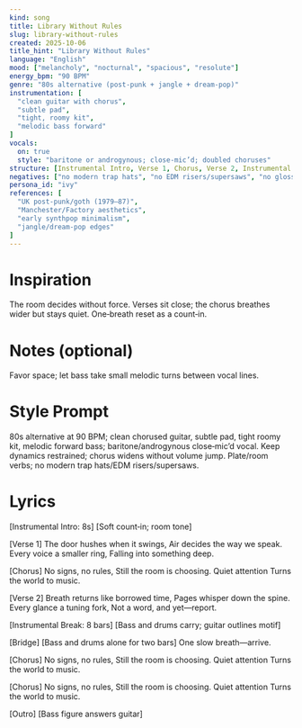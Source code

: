 ```yaml
---
kind: song
title: Library Without Rules
slug: library-without-rules
created: 2025-10-06
title_hint: "Library Without Rules"
language: "English"
mood: ["melancholy", "nocturnal", "spacious", "resolute"]
energy_bpm: "90 BPM"
genre: "80s alternative (post‑punk + jangle + dream‑pop)"
instrumentation: [
  "clean guitar with chorus",
  "subtle pad",
  "tight, roomy kit",
  "melodic bass forward"
]
vocals:
  on: true
  style: "baritone or androgynous; close‑mic’d; doubled choruses"
structure: [Instrumental Intro, Verse 1, Chorus, Verse 2, Instrumental Break, Bridge, Chorus, Chorus, Outro]
negatives: ["no modern trap hats", "no EDM risers/supersaws", "no glossy pop shine", "no auto‑tune sheen"]
persona_id: "ivy"
references: [
  "UK post‑punk/goth (1979–87)",
  "Manchester/Factory aesthetics",
  "early synthpop minimalism",
  "jangle/dream‑pop edges"
]
---
```


# Inspiration
The room decides without force. Verses sit close; the chorus breathes wider but stays quiet. One‑breath reset as a count‑in.

# Notes (optional)
Favor space; let bass take small melodic turns between vocal lines.

# Style Prompt
80s alternative at 90 BPM; clean chorused guitar, subtle pad, tight roomy kit, melodic forward bass; baritone/androgynous close‑mic’d vocal. Keep dynamics restrained; chorus widens without volume jump. Plate/room verbs; no modern trap hats/EDM risers/supersaws.

# Lyrics
[Instrumental Intro: 8s]
[Soft count‑in; room tone]

[Verse 1]
The door hushes when it swings,
Air decides the way we speak.
Every voice a smaller ring,
Falling into something deep.

[Chorus]
No signs, no rules,
Still the room is choosing.
Quiet attention
Turns the world to music.

[Verse 2]
Breath returns like borrowed time,
Pages whisper down the spine.
Every glance a tuning fork,
Not a word, and yet—report.

[Instrumental Break: 8 bars]
[Bass and drums carry; guitar outlines motif]

[Bridge]
[Bass and drums alone for two bars]
One slow breath—arrive.

[Chorus]
No signs, no rules,
Still the room is choosing.
Quiet attention
Turns the world to music.

[Chorus]
No signs, no rules,
Still the room is choosing.
Quiet attention
Turns the world to music.

[Outro]
[Bass figure answers guitar]
